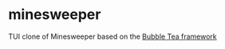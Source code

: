 # minesweeper

TUI clone of Minesweeper based on the [Bubble Tea framework](https://github.com/charmbracelet/bubbletea)
